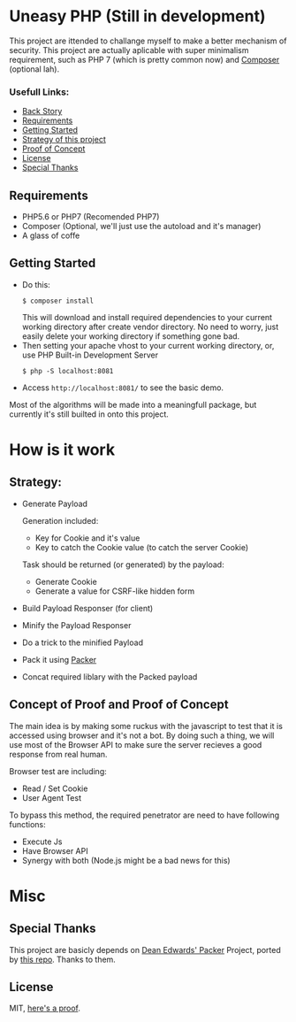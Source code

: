 # Uneasy PHP (Still in development)
This project are ittended to challange myself to make a better
mechanism of security. This project are actually aplicable with
super minimalism requirement, such as PHP 7 (which is pretty
common now) and [Composer](https://getcomposer.com) (optional lah).

### Usefull Links:
- [Back Story](docs/backstory.en.md)
- [Requirements](#requirements)
- [Getting Started](#getting-started)
- [Strategy of this project](#strategy)
- [Proof of Concept](#concept-of-proof-and-proof-of-concept)
- [License](LICENSE)
- [Special Thanks](#special-thanks)

## Requirements
- PHP5.6 or PHP7 (Recomended PHP7)
- Composer (Optional, we'll just use the autoload and it's manager)
- A glass of coffe

## Getting Started
- Do this:
  ```shell
  $ composer install
  ```
  This will download and install required dependencies to your current
  working directory after create vendor directory. No need to worry,
  just easily delete your working directory if something gone bad.
- Then setting your apache vhost to your current working directory,
  or, use PHP Built-in Development Server
  ```shell
  $ php -S localhost:8081
  ```
- Access `http://localhost:8081/` to see the basic demo.

Most of the algorithms will be made into a meaningfull package, but currently it's still builted in onto this project.

# How is it work

## Strategy:
- Generate Payload
  
  Generation included:
  - Key for Cookie and it's value
  - Key to catch the Cookie value (to catch the server Cookie)

  Task should be returned (or generated) by the payload:
  - Generate Cookie
  - Generate a value for CSRF-like hidden form

- Build Payload Responser (for client)
- Minify the Payload Responser
- Do a trick to the minified Payload
- Pack it using [Packer](https://github.com/tholu/php-packer)
- Concat required liblary with the Packed payload

## Concept of Proof and Proof of Concept
The main idea is by making some ruckus with the javascript to 
test that it is accessed using browser and it's not a bot.
By doing such a thing, we will use most of the Browser API to
make sure the server recieves a good response from real human.

Browser test are including:
- Read / Set Cookie
- User Agent Test

To bypass this method, the required penetrator are need
to have following functions:
- Execute Js
- Have Browser API
- Synergy with both (Node.js might be a bad news for this)

# Misc
## Special Thanks
This project are basicly depends on [Dean Edwards' Packer](http://dean.edwards.name/packer/) Project, ported by [this repo](https://github.com/tholu/php-packer). Thanks to them.

## License
MIT, [here's a proof](LICENSE).